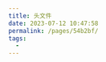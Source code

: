 ```yaml
---
title: 头文件
date: 2023-07-12 10:47:58
permalink: /pages/54b2bf/
tags:
  - 
---
```

<iframe sandbox scrolling="no" frameborder="0"   
height="6519px"     
width="1086px"
:src="$withBase('/images/iOSHtml/2.头文件.html')" > </iframe> 
<div>The content of mind map is Created by <a href="https://xmind.cn" target="_blank" title="edrawsoft">XMind</a> && <a href="https://www.edrawsoft.com/" target="_blank" title="edrawsoft">MindMaster</a> software</div>
